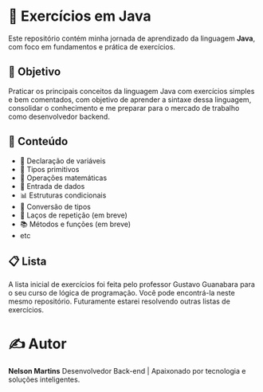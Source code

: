 # 🧠 Exercícios em Java

Este repositório contém minha jornada de aprendizado da linguagem **Java**, com foco em fundamentos e prática de exercícios. 

## 🎯 Objetivo

Praticar os principais conceitos da linguagem Java com exercícios simples e bem comentados, com objetivo de aprender a sintaxe dessa linguagem, consolidar o conhecimento e me preparar para o mercado de trabalho como desenvolvedor backend.

## 📌 Conteúdo

- 📄 Declaração de variáveis
- 🔢 Tipos primitivos
- 🧮 Operações matemáticas
- 🧾 Entrada de dados
- 📊 Estruturas condicionais
- 🧪 Conversão de tipos
- 🔁 Laços de repetição (em breve)
- 📚 Métodos e funções (em breve)
- etc

## 📋 Lista
A lista inicial de exercícios foi feita pelo professor Gustavo Guanabara para o seu curso de lógica de programação. Você pode encontrá-la neste mesmo repositório. Futuramente estarei resolvendo outras listas de exercícios.

# ✍️ Autor
**Nelson Martins**
Desenvolvedor Back-end | Apaixonado por tecnologia e soluções inteligentes.